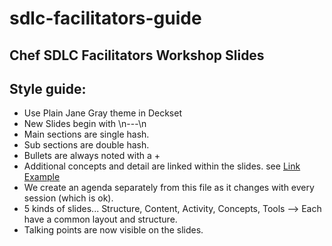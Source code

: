 # sdlc-facilitators-guide

## Chef SDLC Facilitators Workshop Slides

## Style guide:
+ Use Plain Jane Gray theme in Deckset
+ New Slides begin with  \n---\n
+ Main sections are single hash.
+ Sub sections are double hash.
+ Bullets are always noted with a  +
+ Additional concepts and detail are linked within the slides. see [Link Example](/linkexample.md)
+ We create an agenda separately from this file as it changes with every session (which is ok).
+ 5 kinds of slides... Structure, Content, Activity, Concepts, Tools --> Each have a common layout and structure.
+ Talking points are now visible on the slides.
